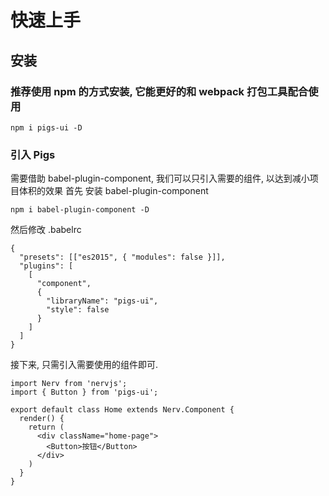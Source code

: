 

# 快速上手

## 安装

### 推荐使用 npm 的方式安装, 它能更好的和 webpack 打包工具配合使用

```
npm i pigs-ui -D
```

### 引入 Pigs

需要借助 babel-plugin-component, 我们可以只引入需要的组件, 以达到减小项目体积的效果
首先 安装 babel-plugin-component

```
npm i babel-plugin-component -D
```

然后修改 .babelrc
```
{
  "presets": [["es2015", { "modules": false }]],
  "plugins": [
    [
      "component",
      {
        "libraryName": "pigs-ui",
        "style": false
      }
    ]
  ]
}
```


接下来, 只需引入需要使用的组件即可.
```
import Nerv from 'nervjs';
import { Button } from 'pigs-ui';

export default class Home extends Nerv.Component {
  render() {
    return (
      <div className="home-page">
        <Button>按钮</Button>
      </div>
    )
  }
}
```